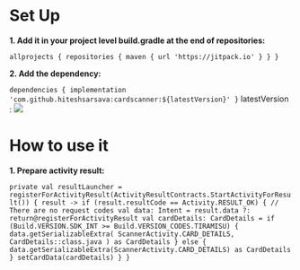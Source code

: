 # Set Up

<b>1. Add it in your project level build.gradle at the end of repositories:</b>

`allprojects {
		repositories {
			maven { url 'https://jitpack.io' }
		}
	}`
  
  <b>2. Add the dependency:</b>
  
  `
  dependencies {
	        implementation 'com.github.hiteshsarsava:cardscanner:${latestVersion}'
	}
  `
  latestVersion : [![](https://jitpack.io/v/hiteshsarsava/cardscanner.svg)](https://jitpack.io/#hiteshsarsava/cardscanner)
  
  # How to use it
  
  <b>1. Prepare activity result:</b>

  `
  private val resultLauncher =
        registerForActivityResult(ActivityResultContracts.StartActivityForResult()) { result ->
            if (result.resultCode == Activity.RESULT_OK) {
                // There are no request codes
                val data: Intent = result.data ?: return@registerForActivityResult
                val cardDetails: CardDetails =
                    if (Build.VERSION.SDK_INT >= Build.VERSION_CODES.TIRAMISU) {
                        data.getSerializableExtra(
                            ScannerActivity.CARD_DETAILS,
                            CardDetails::class.java
                        ) as CardDetails
                    } else {
                        data.getSerializableExtra(ScannerActivity.CARD_DETAILS) as CardDetails
                    }
                setCardData(cardDetails)
            }
        }
        `
